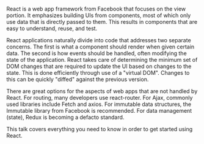 React is a web app framework from Facebook that focuses on the view portion. It emphasizes building UIs from components, most of which only use data that is directly passed to them. This results in components that are easy to understand, reuse, and test.

React applications naturally divide into code that addresses two separate concerns. The first is what a component should render when given certain data. The second is how events should be handled, often modifying the state of the application. React takes care of determining the minimum set of DOM changes that are required to update the UI based on changes to the state. This is done efficiently through use of a "virtual DOM". Changes to this can be quickly "diffed" against the previous version.

There are great options for the aspects of web apps that are not handled by React. For routing, many developers use react-router. For Ajax, commonly used libraries include Fetch and axios. For immutable data structures, the Immutable library from Facebook is recommended. For data management (state), Redux is becoming a defacto standard.

This talk covers everything you need to know in order to get started using React.
